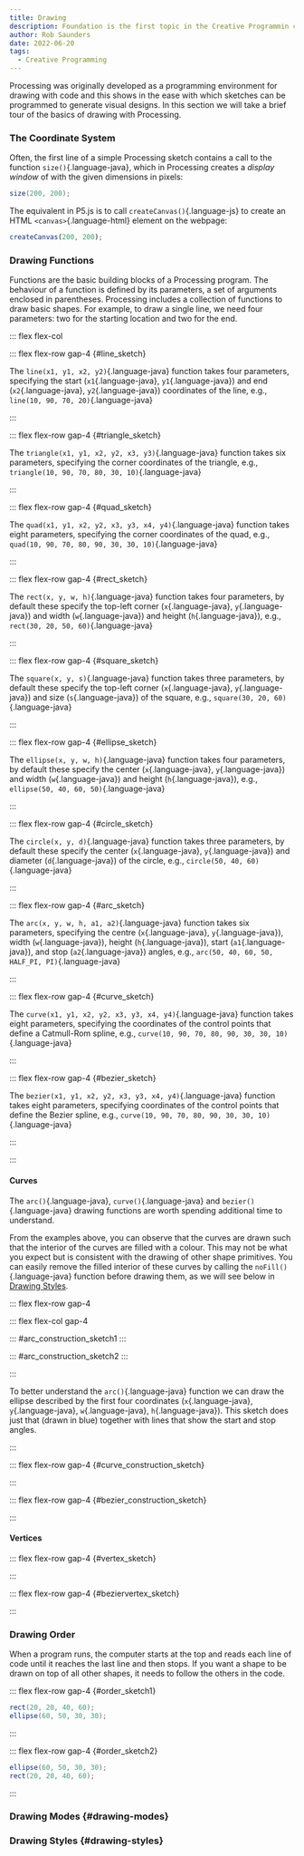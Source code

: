 ```yaml
---
title: Drawing
description: Foundation is the first topic in the Creative Programmin course.
author: Rob Saunders
date: 2022-06-20
tags:
  - Creative Programming
---
```


Processing was originally developed as a programming environment for drawing with code and this shows in the ease with which sketches can be programmed to generate visual designs. In this section we will take a brief tour of the basics of drawing with Processing.

### The Coordinate System
Often, the first line of a simple Processing sketch contains a call to the function `size()`{.language-java}, which in Processing creates a _display window_ of with the given dimensions in pixels:  
```java
size(200, 200);
```

The equivalent in P5.js is to call `createCanvas()`{.language-js} to create an HTML `<canvas>`{.language-html} element on the webpage:
```js
createCanvas(200, 200);
```

### Drawing Functions
Functions are the basic building blocks of a Processing program. The behaviour of a function is defined by its parameters, a set of arguments enclosed in parentheses. Processing includes a collection of functions to draw basic shapes. For example, to draw a single line, we need four parameters: two for the starting location and two for the end.

::: flex flex-col

::: flex flex-row gap-4
{#line_sketch}

The `line(x1, y1, x2, y2)`{.language-java} function takes four parameters, specifying the start (`x1`{.language-java}, `y1`{.language-java}) and end (`x2`{.language-java}, `y2`{.language-java}) coordinates of the line, e.g., `line(10, 90, 70, 20)`{.language-java}
<script>
  new p5( p => {
    p.setup = () => {
      p.createCanvas(100, 100);
      p.background(223);
      p.line(10, 90, 70, 20);
    };
  }, "line_sketch");
</script>
:::

::: flex flex-row gap-4
{#triangle_sketch}

The `triangle(x1, y1, x2, y2, x3, y3)`{.language-java} function takes six parameters, specifying the corner coordinates of the triangle, e.g., `triangle(10, 90, 70, 80, 30, 10)`{.language-java}
<script>
  new p5( p => {
    p.setup = () => {
      p.createCanvas(100, 100);
      p.background(223);
      p.triangle(10, 90, 70, 80, 30, 10);
    };
  }, "triangle_sketch");
</script>
:::

::: flex flex-row gap-4
{#quad_sketch}

The `quad(x1, y1, x2, y2, x3, y3, x4, y4)`{.language-java} function takes eight parameters, specifying the corner coordinates of the quad, e.g., `quad(10, 90, 70, 80, 90, 30, 30, 10)`{.language-java}
<script>
  new p5( p => {
    p.setup = () => {
      p.createCanvas(100, 100);
      p.background(223);
      p.quad(10, 90, 70, 80, 90, 30, 30, 10);
    };
  }, "quad_sketch");
</script>
:::

::: flex flex-row gap-4
{#rect_sketch}

The `rect(x, y, w, h)`{.language-java} function takes four parameters, by default these specify the top-left corner (`x`{.language-java}, `y`{.language-java}) and width (`w`{.language-java}) and height (`h`{.language-java}), e.g., `rect(30, 20, 50, 60)`{.language-java}
<script>
  new p5( p => {
    p.setup = () => {
      p.createCanvas(100, 100);
      p.background(223);
      p.rect(30, 20, 50, 60);
    };
  }, "rect_sketch");
</script>
:::

::: flex flex-row gap-4
{#square_sketch}

The `square(x, y, s)`{.language-java} function takes three parameters, by default these specify the top-left corner (`x`{.language-java}, `y`{.language-java}) and size (`s`{.language-java}) of the square, e.g., `square(30, 20, 60)`{.language-java}
<script>
  new p5( p => {
    p.setup = () => {
      p.createCanvas(100, 100);
      p.background(223);
      p.square(30, 20, 60);
    };
  }, "square_sketch");
</script>
:::

::: flex flex-row gap-4
{#ellipse_sketch}

The `ellipse(x, y, w, h)`{.language-java} function takes four parameters, by default these specify the center (`x`{.language-java}, `y`{.language-java}) and width (`w`{.language-java}) and height (`h`{.language-java}), e.g., `ellipse(50, 40, 60, 50)`{.language-java}
<script>
  new p5( p => {
    p.setup = () => {
      p.createCanvas(100, 100);
      p.background(223);
      p.ellipse(50, 40, 60, 50);
    };
  }, "ellipse_sketch");
</script>
:::

::: flex flex-row gap-4
{#circle_sketch}

The `circle(x, y, d)`{.language-java} function takes three parameters, by default these specify the center (`x`{.language-java}, `y`{.language-java}) and diameter (`d`{.language-java}) of the circle, e.g., `circle(50, 40, 60)`{.language-java}
<script>
  new p5( p => {
    p.setup = () => {
      p.createCanvas(100, 100);
      p.background(223);
      p.circle(50, 40, 60);
    };
  }, "circle_sketch");
</script>
:::

::: flex flex-row gap-4
{#arc_sketch}

The `arc(x, y, w, h, a1, a2)`{.language-java} function takes six parameters, specifying the centre (`x`{.language-java}, `y`{.language-java}), width (`w`{.language-java}), height (`h`{.language-java}), start (`a1`{.language-java}), and stop (`a2`{.language-java}) angles, e.g., `arc(50, 40, 60, 50, HALF_PI, PI)`{.language-java}
<script>
  new p5( p => {
    p.setup = () => {
      p.createCanvas(100, 100);
      p.background(223);
      p.arc(50, 40, 60, 50, p.HALF_PI, p.PI);
    };
  }, "arc_sketch");
</script>
:::

::: flex flex-row gap-4
{#curve_sketch}

The `curve(x1, y1, x2, y2, x3, y3, x4, y4)`{.language-java} function takes eight parameters, specifying the coordinates of the control points that define a Catmull-Rom spline, e.g., `curve(10, 90, 70, 80, 90, 30, 30, 10)`{.language-java}
<script>
  new p5( p => {
    p.setup = () => {
      p.createCanvas(100, 100);
      p.background(223);
      p.curve(10, 90, 70, 80, 90, 30, 30, 10);
    };
  }, "curve_sketch");
</script>
:::

::: flex flex-row gap-4
{#bezier_sketch}

The `bezier(x1, y1, x2, y2, x3, y3, x4, y4)`{.language-java} function takes eight parameters, specifying coordinates of the control points that define the Bezier spline, e.g., `curve(10, 90, 70, 80, 90, 30, 30, 10)`{.language-java}
<script>
  new p5( p => {
      p.setup = () => {
        p.createCanvas(100, 100);
        p.background(223);
        p.bezier(10, 90, 70, 80, 90, 30, 30, 10);
      };
    }, "bezier_sketch");
</script>
:::

:::

#### Curves

The `arc()`{.language-java}, `curve()`{.language-java} and `bezier()`{.language-java} drawing functions are worth spending additional time to understand.

From the examples above, you can observe that the curves are drawn such that the interior of the curves are filled with a colour. This may not be what you expect but is consistent with the drawing of other shape primitives. You can easily remove the filled interior of these curves by calling the `noFill()`{.language-java} function before drawing them, as we will see below in [Drawing Styles](#drawing-styles).

::: flex flex-row gap-4

::: flex flex-col gap-4

::: #arc_construction_sketch1
:::

::: #arc_construction_sketch2
:::

:::

To better understand the `arc()`{.language-java} function we can draw the ellipse described by the first four coordinates (`x`{.language-java}, `y`{.language-java}, `w`{.language-java}, `h`{.language-java}). This sketch does just that (drawn in blue) together with lines that show the start and stop angles.
<script>
  new p5(
    p => {
      p.setup = () => {
        p.createCanvas(100, 100);
        p.background(223);
        p.arc(50, 40, 60, 50, p.HALF_PI, p.PI);
        p.push();
          p.noFill();
          p.strokeWeight(2);
          p.stroke(0, 0, 192, 48);
          p.ellipse(50, 40, 60, 50);
          p.push();
            p.stroke(0, 192, 0, 48);
            p.translate(50, 40);
            p.rotate(p.HALF_PI);
            p.line(0, 0, 50, 0);
          p.pop();
          p.push();
            p.stroke(192, 0, 0, 48);
            p.translate(50, 40);
            p.rotate(p.PI);
            p.line(0, 0, 50, 0);
          p.pop();
          p.strokeWeight(4);
          p.stroke(0, 0, 192, 48);
          p.point(50, 40);
        p.pop();
      };
    }, "arc_construction_sketch1");

  new p5(
    p => {
      p.setup = () => {
        p.createCanvas(100, 100);
        p.background(223);
        p.arc(50, 40, 60, 50, p.PI/4, 3 * p.PI/5);
        p.push();
          p.noFill();
          p.strokeWeight(2);
          p.stroke(0, 0, 192, 48);
          p.ellipse(50, 40, 60, 50);
          p.push();
            p.stroke(0, 192, 0, 48);
            p.translate(50, 40);
            p.rotate(p.PI/4);
            p.line(0, 0, 50, 0);
          p.pop();
          p.push();
            p.stroke(192, 0, 0, 48);
            p.translate(50, 40);
            p.rotate(3 * p.PI/5);
            p.line(0, 0, 50, 0);
          p.pop();
          p.strokeWeight(4);
          p.stroke(0, 0, 192, 48);
          p.point(50, 40);
        p.pop();
      };
    }, "arc_construction_sketch2");
</script>
:::

::: flex flex-row gap-4
{#curve_construction_sketch}

<script>
  new p5(
    p => {
      p.setup = () => {
        p.createCanvas(100, 100);
        p.background(223);
        p.curve(10, 90, 70, 80, 90, 30, 30, 10);
        p.push();
          p.noFill();
          p.strokeWeight(2);
          p.push();
            p.stroke(0, 192, 0, 48);
            p.curve(10, 90, 10, 90, 70, 80, 90, 30);
          p.pop();
          p.push();
            p.stroke(192, 0, 0, 48);
            p.curve(70, 80, 90, 30, 30, 10, 30, 10);
          p.pop();
          p.strokeWeight(4);
          p.stroke(0, 192, 0, 48);
          p.point(10, 90);
          p.point(70, 80);
          p.stroke(192, 0, 0, 48);
          p.point(90, 30);
          p.point(30, 10);
        p.pop();
      };
    }, "curve_construction_sketch");
</script>
:::

::: flex flex-row gap-4
{#bezier_construction_sketch}

<script>
  new p5(
    p => {
      p.setup = () => {
        p.createCanvas(100, 100);
        p.background(223);
        p.bezier(10, 90, 70, 80, 90, 30, 30, 10);
        p.push();
          p.noFill();
          p.strokeWeight(2);
          p.push();
            p.stroke(0, 192, 0, 48);
            p.line(10, 90, 70, 80);
          p.pop();
          p.push();
            p.stroke(192, 0, 0, 48);
            p.line(90, 30, 30, 10);
          p.pop();
          p.strokeWeight(4);
          p.stroke(0, 192, 0, 48);
          p.point(10, 90);
          p.point(70, 80);
          p.stroke(192, 0, 0, 48);
          p.point(90, 30);
          p.point(30, 10);
        p.pop();
      };
    }, "bezier_construction_sketch");
</script>
:::

#### Vertices

::: flex flex-row gap-4
{#vertex_sketch}

<script>
  new p5( p => {
    p.setup = () => {
      p.createCanvas(100, 100);
      p.background(223);
      p.beginShape();
        p.vertex(30, 20);
        p.vertex(70, 20);
        p.vertex(90, 50);
        p.vertex(70, 80);
        p.vertex(30, 80);
        p.vertex(10, 50);
      p.endShape(p.CLOSE);
    };
  }, "vertex_sketch");
</script>
:::

::: flex flex-row gap-4
{#beziervertex_sketch}

<script>
  new p5( p => {
    p.setup = () => {
      p.createCanvas(100, 100);
      p.background(223);
      p.beginShape();
        p.vertex(30, 20);
        p.bezierVertex(70, 20, 90, 50, 70, 80);
        p.bezierVertex(30, 80, 10, 50, 30, 20);
      p.endShape(p.CLOSE);
    };
  }, "beziervertex_sketch");
</script>
:::

### Drawing Order
When a program runs, the computer starts at the top and reads each line of code until it reaches the last line and then stops. If you want a shape to be drawn on top of all other shapes, it needs to follow the others in the code.

::: flex flex-row gap-4
{#order_sketch1}

```java
rect(20, 20, 40, 60);
ellipse(60, 50, 30, 30);
```

<script>
  new p5( p => {
    p.setup = function() {
      p.createCanvas(100, 100);
      p.background(223);
      p.rect(20, 20, 40, 60);
      p.ellipse(60, 50, 30, 30);
    };
  }, "order_sketch1");
</script>
:::

::: flex flex-row gap-4
{#order_sketch2}

```java
ellipse(60, 50, 30, 30);
rect(20, 20, 40, 60);
```

<script>
  new p5( p => {
    p.setup = function() {
      p.createCanvas(100, 100);
      p.background(223);
      p.ellipse(60, 50, 30, 30);
      p.rect(20, 20, 40, 60);
    };
  }, "order_sketch2");
</script>
:::

### Drawing Modes {#drawing-modes}

### Drawing Styles {#drawing-styles}
